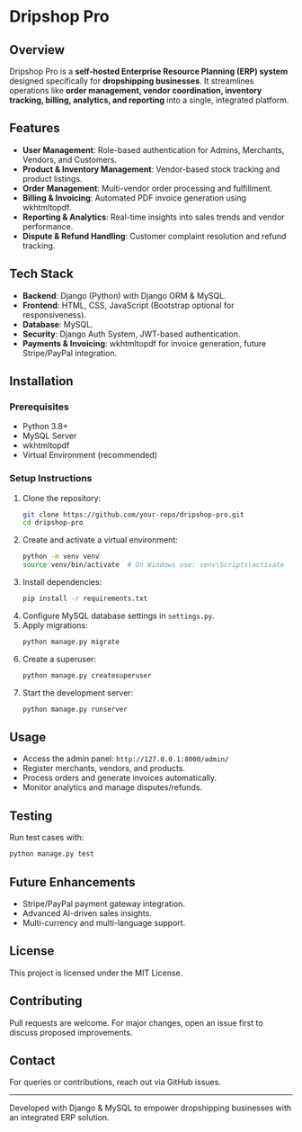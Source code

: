 # Dripshop Pro

## Overview
Dripshop Pro is a **self-hosted Enterprise Resource Planning (ERP) system** designed specifically for **dropshipping businesses**. It streamlines operations like **order management, vendor coordination, inventory tracking, billing, analytics, and reporting** into a single, integrated platform.

## Features
- **User Management**: Role-based authentication for Admins, Merchants, Vendors, and Customers.
- **Product & Inventory Management**: Vendor-based stock tracking and product listings.
- **Order Management**: Multi-vendor order processing and fulfillment.
- **Billing & Invoicing**: Automated PDF invoice generation using wkhtmltopdf.
- **Reporting & Analytics**: Real-time insights into sales trends and vendor performance.
- **Dispute & Refund Handling**: Customer complaint resolution and refund tracking.

## Tech Stack
- **Backend**: Django (Python) with Django ORM & MySQL.
- **Frontend**: HTML, CSS, JavaScript (Bootstrap optional for responsiveness).
- **Database**: MySQL.
- **Security**: Django Auth System, JWT-based authentication.
- **Payments & Invoicing**: wkhtmltopdf for invoice generation, future Stripe/PayPal integration.

## Installation
### Prerequisites
- Python 3.8+
- MySQL Server
- wkhtmltopdf
- Virtual Environment (recommended)

### Setup Instructions
1. Clone the repository:
   ```sh
   git clone https://github.com/your-repo/dripshop-pro.git
   cd dripshop-pro
   ```
2. Create and activate a virtual environment:
   ```sh
   python -m venv venv
   source venv/bin/activate  # On Windows use: venv\Scripts\activate
   ```
3. Install dependencies:
   ```sh
   pip install -r requirements.txt
   ```
4. Configure MySQL database settings in `settings.py`.
5. Apply migrations:
   ```sh
   python manage.py migrate
   ```
6. Create a superuser:
   ```sh
   python manage.py createsuperuser
   ```
7. Start the development server:
   ```sh
   python manage.py runserver
   ```

## Usage
- Access the admin panel: `http://127.0.0.1:8000/admin/`
- Register merchants, vendors, and products.
- Process orders and generate invoices automatically.
- Monitor analytics and manage disputes/refunds.

## Testing
Run test cases with:
```sh
python manage.py test
```

## Future Enhancements
- Stripe/PayPal payment gateway integration.
- Advanced AI-driven sales insights.
- Multi-currency and multi-language support.

## License
This project is licensed under the MIT License.

## Contributing
Pull requests are welcome. For major changes, open an issue first to discuss proposed improvements.

## Contact
For queries or contributions, reach out via GitHub issues.

---
Developed with Django & MySQL to empower dropshipping businesses with an integrated ERP solution.

